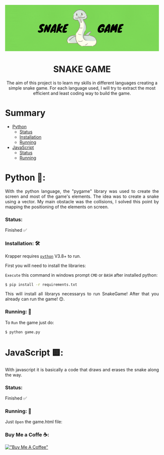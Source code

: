 <!--https://blog.rocketseat.com.br/como-fazer-um-bom-readme/#-logo-ou-banner-->

![SNAKEGAME](https://raw.githubusercontent.com/GuiAnacleto/SnakeGame/main/README/Capa.gif)

<!--Title-->
<h1 align="center">SNAKE GAME</h1>

<!--Description-->
<p align="center">The aim of this project is to learn my skills in different languages ​​creating a simple snake game. For each language used, I will try to extract the most efficient and least coding way to build the game.</p>

<!--Sumario-->

# Summary

- [Python](#Python)
  - [Status](###Status)
  - [Installation](###Installation)
  - [Running](###Running)
- [JavaScript](#Python)
  - [Status](#Python)
  - [Running](#Python)

# Python 🐍:

<p align="justify">With the python language, the "pygame" library was used to create the screen and most of the game's elements. The idea was to create a snake using a vector. My main obstacle was the collisions, I solved this point by mapping the positioning of the elements on screen.</p>

### Status:

<p>Finished ✅</p>

### Installation: 🛠️

Krapper requires [`python`](https://www.python.org/downloads/) V3.8+ to run.

First you will need to install the libraries:

`Execute` this command in windows prompt `CMD` or `BASH` after installed python:

```bash
$ pip install -r requirements.txt
```

<p align="justify">This will install all librarys necessarys to run SnakeGame! After that you already can run the game! 😊.</p>

### Running: 🏃

To `Run` the game just do:

```bash
$ python game.py
```

# JavaScript 🟨:

<p align="justify">With javascript it is basically a code that draws and erases the snake along the way.</p>

### Status:

<p>Finished ✅</p>

### Running: 🏃

Just `Open` the game.html file:

<h3 align="left">Buy Me a Coffe ☕:</h3>

[!["Buy Me A Coffee"](https://www.buymeacoffee.com/assets/img/custom_images/orange_img.png)](https://www.buymeacoffee.com/guianacleto)
